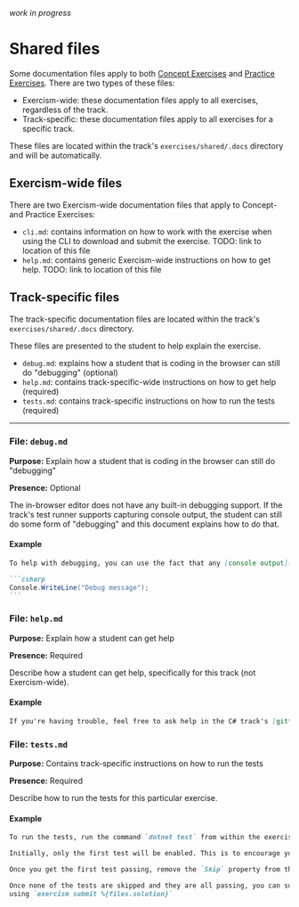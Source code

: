 _work in progress_

# Shared files

Some documentation files apply to both [Concept Exercises](./concept-exercises.md) and [Practice Exercises](./practice-exercises.md). There are two types of these files:

- Exercism-wide: these documentation files apply to all exercises, regardless of the track.
- Track-specific: these documentation files apply to all exercises for a specific track.

These files are located within the track's `exercises/shared/.docs` directory and will be automatically.

## Exercism-wide files

There are two Exercism-wide documentation files that apply to Concept- and Practice Exercises:

- `cli.md`: contains information on how to work with the exercise when using the CLI to download and submit the exercise. TODO: link to location of this file
- `help.md`: contains generic Exercism-wide instructions on how to get help. TODO: link to location of this file

## Track-specific files

The track-specific documentation files are located within the track's `exercises/shared/.docs` directory.

These files are presented to the student to help explain the exercise.

- `debug.md`: explains how a student that is coding in the browser can still do "debugging" (optional)
- `help.md`: contains track-specific-wide instructions on how to get help (required)
- `tests.md`: contains track-specific instructions on how to run the tests (required)

---

### File: `debug.md`

**Purpose:** Explain how a student that is coding in the browser can still do "debugging"

**Presence:** Optional

The in-browser editor does not have any built-in debugging support. If the track's test runner supports capturing console output, the student can still do some form of "debugging" and this document explains how to do that.

#### Example

````markdown
To help with debugging, you can use the fact that any [console output](https://www.programiz.com/csharp-programming/basic-input-output) will be shown in the test results window. You can write to the console using:

```csharp
Console.WriteLine("Debug message");
```
````

### File: `help.md`

**Purpose:** Explain how a student can get help

**Presence:** Required

Describe how a student can get help, specifically for this track (not Exercism-wide).

#### Example

```markdown
If you're having trouble, feel free to ask help in the C# track's [gitter channel](https://gitter.im/exercism/csharp).
```

### File: `tests.md`

**Purpose:** Contains track-specific instructions on how to run the tests

**Presence:** Required

Describe how to run the tests for this particular exercise.

#### Example

```markdown
To run the tests, run the command `dotnet test` from within the exercise directory.

Initially, only the first test will be enabled. This is to encourage you to solve the exercise one step at a time.

Once you get the first test passing, remove the `Skip` property from the next test and work on getting that test passing.

Once none of the tests are skipped and they are all passing, you can submit your solution
using `exercism submit %{files.solution}`
```
